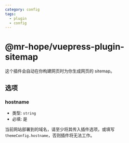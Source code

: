 ```yaml
---
category: config
tags:
  - plugin
  - config
---
```


# @mr-hope/vuepress-plugin-sitemap

这个插件会自动在你构建网页时为你生成网页的 sitemap。

## 选项

### hostname

- 类型: `string`
- 必填: 是

当前网站部署到的域名，请至少将其传入插件选项，或填写 `themeConfig.hostname`，否则插件将无法工作。
